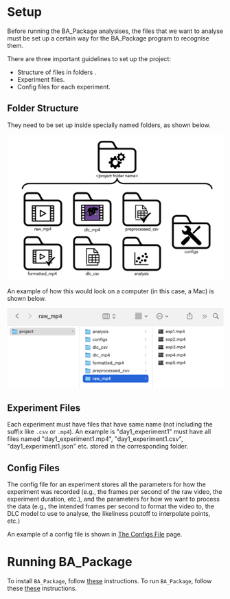 # Setup

Before running the BA_Package analysises, the files that we want to analyse must be set up a certain way for the BA_Package program to recognise them.

There are three important guidelines to set up the project:

- Structure of files in folders .
- Experiment files.
- Config files for each experiment.

## Folder Structure

They need to be set up inside specially named folders, as shown below.

![folders1](../figures/folders1.png)

An example of how this would look on a computer (in this case, a Mac) is shown below.

![folders3](../figures/folders3.png)

## Experiment Files

Each experiment must have files that have same name (not including the suffix like `.csv` or `.mp4`). An example is "day1_experiment1" must have all files named "day1_experiment1.mp4", "day1_experiment1.csv", "day1_experiment1.json" etc. stored in the corresponding folder.

## Config Files

The config file for an experiment stores all the parameters for how the experiment was recorded (e.g., the frames per second of the raw video, the experiment duration, etc.), and the parameters for how we want to process the data (e.g., the intended frames per second to format the video to, the DLC model to use to analyse, the likeliness pcutoff to interpolate points, etc.)

An example of a config file is shown in [The Configs File](configs_setup/configs_setup.md) page.

# Running BA_Package

To install `BA_Package`, follow [these](../installation/installing/conda_windows.md) instructions.
To run `BA_Package`, follow these [these](../installation/running/conda.md) instructions.
